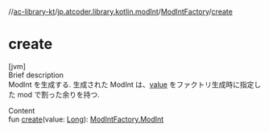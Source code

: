 //[ac-library-kt](../../index.md)/[jp.atcoder.library.kotlin.modInt](../index.md)/[ModIntFactory](index.md)/[create](create.md)



# create  
[jvm]  
Brief description  
ModInt を生成する. 生成された ModInt は、[value]() をファクトリ生成時に指定した mod で割った余りを持つ.  
  
  
Content  
fun [create](create.md)(value: [Long](https://kotlinlang.org/api/latest/jvm/stdlib/kotlin/-long/index.html)): [ModIntFactory.ModInt](-mod-int/index.md)  



